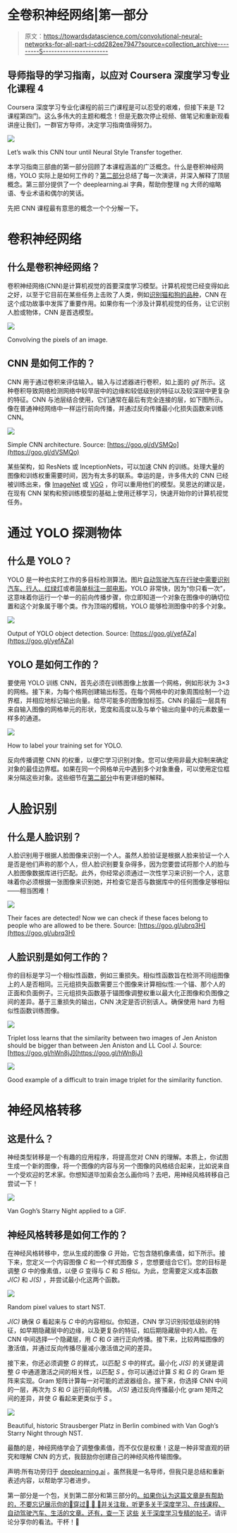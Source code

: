# 全卷积神经网络|第一部分

> 原文：<https://towardsdatascience.com/convolutional-neural-networks-for-all-part-i-cdd282ee7947?source=collection_archive---------5----------------------->

## 导师指导的学习指南，以应对 Coursera 深度学习专业化课程 4

Coursera 深度学习专业化课程的前三门课程是可以忍受的艰难，但接下来是 T2 课程第四门。这么多伟大的主题和概念！但是无数次停止视频、做笔记和重新观看讲座让我们，一群官方导师，决定学习指南值得努力。

![](img/3c47e6005836ca7f6d5e3d7f02c029cc.png)

Let’s walk this CNN tour until Neural Style Transfer together.

本学习指南三部曲的第一部分回顾了本课程涵盖的广泛概念。什么是卷积神经网络，YOLO 实际上是如何工作的？[第二部分](https://medium.com/machine-learning-world/convolutional-neural-networks-for-all-part-ii-b4cb41d424fd)总结了每一次演讲，并深入解释了顶层概念。第三部分提供了一个 deeplearning.ai 字典，帮助你整理 ng 大师的缩略语、专业术语和偶尔的笑话。

先把 CNN 课程最有意思的概念一个个分解一下。

# 卷积神经网络

## 什么是卷积神经网络？

卷积神经网络(CNN)是计算机视觉的首要深度学习模型。计算机视觉已经变得如此之好，以至于它目前在某些任务上击败了人类，例如[识别猫和狗的品种](http://www.nytimes.com/2012/06/26/technology/in-a-big-network-of-computers-evidence-of-machine-learning.html)，CNN 在这个成功故事中发挥了重要作用。如果你有一个涉及计算机视觉的任务，让它识别人脸或物体，CNN 是首选模型。

![](img/0e7de8a67e0c197106c87d417e45b499.png)

Convolving the pixels of an image.

## CNN 是如何工作的？

CNN 用于通过卷积来评估输入。输入与过滤器进行卷积，如上面的 *gif* 所示。这种卷积导致网络检测网络中较早层中的边缘和较低级别的特征以及较深层中更复杂的特征。CNN 与池层结合使用，它们通常在最后有完全连接的层，如下图所示。像在普通神经网络中一样运行前向传播，并通过反向传播最小化损失函数来训练 CNN。

![](img/fff293357945e7f1d58d1fca7db08cbd.png)

Simple CNN architecture. Source: [https://goo.gl/dVSMQo](https://goo.gl/dVSMQo)

某些架构，如 ResNets 或 InceptionNets，可以加速 CNN 的训练。处理大量的图像和训练权重需要时间，因为有太多的联系。幸运的是，许多伟大的 CNN 已经被训练出来，像 [ImageNet](http://www.image-net.org/) 或 [VGG](http://www.robots.ox.ac.uk/~vgg/practicals/cnn/index.html) ，你可以重用他们的模型。吴恩达的建议是，在现有 CNN 架构和预训练模型的基础上使用迁移学习，快速开始你的计算机视觉任务。

# **通过 YOLO 探测物体**

## 什么是 YOLO？

YOLO 是一种也实时工作的多目标检测算法。图片[自动驾驶汽车在行驶中需要识别汽车、行人、红绿灯](https://www.youtube.com/watch?v=OksuVuNY5o0)或者[简单标注一部电影](https://www.youtube.com/watch?v=VOC3huqHrss)。YOLO 非常快，因为“你只看一次”，这意味着你运行一个单一的前向传播步骤，你立即知道一个对象在图像中的确切位置和这个对象属于哪个类。作为顶端的樱桃，YOLO 能够检测图像中的多个对象。

![](img/b6b5f34fa72b5eb90d5b5e0635a7e4a0.png)

Output of YOLO object detection. Source: [https://goo.gl/yefAZa](https://goo.gl/yefAZa)

## YOLO 是如何工作的？

要使用 YOLO 训练 CNN，首先必须在训练图像上放置一个网格，例如形状为 3×3 的网格。接下来，为每个格网创建输出标签。在每个网格中的对象周围绘制一个边界框，并相应地标记输出向量。给尽可能多的图像加标签。CNN 的最后一层具有来自输入图像的网格单元的形状，宽度和高度以及与单个输出向量中的元素数量一样多的通道。

![](img/722273f7578a0cff076f37d1479fdc8e.png)

How to label your training set for YOLO.

反向传播调整 CNN 的权重，以便它学习识别对象。您可以使用非最大抑制来确定对象的最佳边界框。如果在同一个网格单元中遇到多个对象重叠，可以使用定位框来分隔这些对象。这些细节在[第二部分](https://medium.com/machine-learning-world/convolutional-neural-networks-for-all-part-ii-b4cb41d424fd)中有更详细的解释。

# **人脸识别**

## 什么是人脸识别？

人脸识别用于根据人脸图像来识别一个人。虽然人脸验证是根据人脸来验证一个人是否是他们声称的那个人，但人脸识别要复杂得多，因为您要尝试将那个人的脸与人脸图像数据库进行匹配。此外，你经常必须通过一次性学习来识别一个人，这意味着你必须根据一张图像来识别她，并检查它是否与数据库中的任何图像足够相似——相当困难！

![](img/a5ed1e9a0a1885bf17fd15864bf3a741.png)

Their faces are detected! Now we can check if these faces belong to people who are allowed to be there. Source: [https://goo.gl/ubrq3H](https://goo.gl/ubrq3H)

## 人脸识别是如何工作的？

你的目标是学习一个相似性函数，例如三重损失。相似性函数旨在检测不同组图像上的人是否相同。三元组损失函数需要三个图像来计算相似性:一个锚、那个人的正面和负面例子。三元组损失函数基于锚图像调整权重以最大化正图像和负图像之间的差异。基于三重损失的输出，CNN 决定是否识别该人。确保使用 hard 为相似性函数训练图像。

![](img/5247665a2f7a7ba16221c4ce392c078c.png)

Triplet loss learns that the similarity between two images of Jen Aniston should be bigger than between Jen Aniston and LL Cool J. Source: [https://goo.gl/hWn8jJ](https://goo.gl/hWn8jJ)

![](img/61e674c7e747138309fece2abcc061ef.png)

Good example of a difficult to train image triplet for the similarity function.

# **神经风格转移**

## 这是什么？

神经类型转移是一个有趣的应用程序，将提高您对 CNN 的理解。本质上，你试图生成一个新的图像，将一个图像的内容与另一个图像的风格结合起来，比如说来自一个受欢迎的艺术家。你想知道毕加索会怎么画你吗？去吧，用神经风格转移自己尝试一下！

![](img/c9be807f4be3cb2135fd1a7c3c8551b7.png)

Van Gogh’s Starry Night applied to a GIF.

## 神经风格转移是如何工作的？

在神经风格转移中，您从生成的图像 *G* 开始，它包含随机像素值，如下所示。接下来，您定义一个内容图像 *C* 和一个样式图像 *S* ，您想要组合它们。您的目标是调整 *G* 中的像素值，以便 *G* 变得与 *C* 和 *S* 相似。为此，您需要定义成本函数 *J(C)* 和 *J(S)* ，并尝试最小化这两个函数。

![](img/0ce68c87f3a25af524c548ee4c782aba.png)

Random pixel values to start NST.

*J(C)* 确保 *G* 看起来与 *C* 中的内容相似。你知道，CNN 学习识别较低级别的特征，如早期隐藏层中的边缘，以及更复杂的特征，如后期隐藏层中的人脸。在 CNN 中间选择一个隐藏层，用 *C* 和 *G* 进行正向传播。接下来，比较两幅图像的激活值，并通过反向传播尽量减小激活值之间的差异。

接下来，你还必须调整 *G* 的样式，以匹配 *S* 中的样式。最小化 *J(S)* 的关键是调整 *G* 中通道激活之间的相关性，以匹配 *S* 。你可以通过计算 *S* 和 *G* 的 Gram 矩阵来实现。Gram 矩阵计算每一对可能的滤波器组合。接下来，你选择 CNN 中间的一层，再次为 *S* 和 *G* 运行前向传播。 *J(S)* 通过反向传播最小化 gram 矩阵之间的差异，并使 *G* 看起来更类似于 *S* 。

![](img/c62a782941b718f8100a5f623e8fe3ce.png)

Beautiful, historic Strausberger Platz in Berlin combined with Van Gogh’s Starry Night through NST.

最酷的是，神经网络学会了调整像素值，而不仅仅是权重！这是一种非常直观的研究和理解 CNN 的方式，我鼓励你创建自己的神经风格传输图像。

声明:所有功劳归于 [deeplearning.ai](http://deeplearning.ai/) 。虽然我是一名导师，但我只是总结和重新表述内容，以帮助学习者进步。

第一部分是一个包，关到第二部分和第三部分的[。如果你认为这篇文章是有帮助的，不要忘记展示你的💛穿过👏 👏 👏并关注我，听更多关于深度学习、在线课程、自动驾驶汽车、生活的文章。还有，](https://medium.com/machine-learning-world/convolutional-neural-networks-for-all-part-ii-b4cb41d424fd)[查一下](https://medium.com/machine-learning-world/netflix-or-coursera-how-to-finish-andrew-ngs-1st-deep-learning-course-in-7-days-6fa293ee83d8) [这些](/https-medium-com-janzawadzki-applying-andrew-ngs-1st-deep-neural-network-on-the-titanic-survival-data-set-b77edbc83816) [关于深度学习专精的帖子](/structuring-your-machine-learning-project-course-summary-in-1-picture-and-22-nuggets-of-wisdom-95b051a6c9dd)。请评论分享你的看法。干杯！🙇